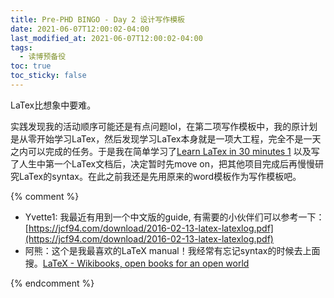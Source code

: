 ```yaml
---
title: Pre-PHD BINGO - Day 2 设计写作模板
date: 2021-06-07T12:00:02-04:00
last_modified_at: 2021-06-07T12:00:02-04:00
tags:
  - 读博预备役
toc: true
toc_sticky: false
---
```



LaTex比想象中要难。

<!--more-->

实践发现我的活动顺序可能还是有点问题lol，在第二项写作模板中，我的原计划是从零开始学习LaTex，然后发现学习LaTex本身就是一项大工程，完全不是一天之内可以完成的任务。于是我在简单学习了[Learn LaTex in 30 minutes 1](https://www.overleaf.com/learn/latex/Learn_LaTeX_in_30_minutes?utm_source=overleaf&utm_medium=email&utm_campaign=onboarding) 以及写了人生中第一个LaTex文档后，决定暂时先move on，把其他项目完成后再慢慢研究LaTex的syntax。在此之前我还是先用原来的word模板作为写作模板吧。

{% comment %}
- Yvette1: 我最近有用到一个中文版的guide, 有需要的小伙伴们可以参考一下：[https://jcf94.com/download/2016-02-13-latex-latexlog.pdf](https://jcf94.com/download/2016-02-13-latex-latexlog.pdf)
- 阿熊：这个是我最喜欢的LaTeX manual！我经常有忘记syntax的时候去上面搜。[LaTeX - Wikibooks, open books for an open world](https://en.wikibooks.org/wiki/LaTeX)

{% endcomment %}